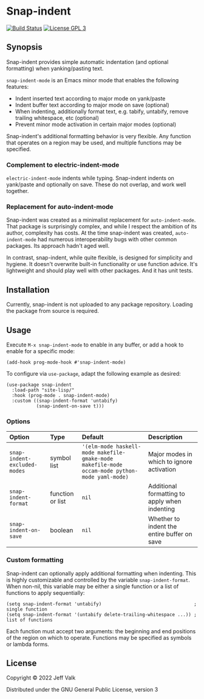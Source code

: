 # Snap-indent

[![Build Status](https://github.com/jeffvalk/snap-indent/actions/workflows/test.yml/badge.svg?branch=master)](https://github.com/jeffvalk/snap-indent/actions)
[![License GPL 3](https://img.shields.io/badge/license-GPL_3-green.svg)](http://www.gnu.org/licenses/gpl-3.0.txt)

## Synopsis

Snap-indent provides simple automatic indentation (and optional formatting) when yanking/pasting text.

`snap-indent-mode` is an Emacs minor mode that enables the following features:

- Indent inserted text according to major mode on yank/paste
- Indent buffer text according to major mode on save (optional)
- When indenting, additionally format text, e.g. tabify, untabify, remove trailing whitespace, etc (optional)
- Prevent minor mode activation in certain major modes (optional)

Snap-indent's additional formatting behavior is very flexible. Any function that operates on a region may be used, and multiple functions may be specified.

### Complement to electric-indent-mode

`electric-indent-mode` indents while typing. Snap-indent indents on yank/paste and optionally on save. These do not overlap, and work well together.

### Replacement for auto-indent-mode

Snap-indent was created as a minimalist replacement for `auto-indent-mode`. That package is surprisingly complex, and while I respect the ambition of its author, complexity has costs. At the time snap-indent was created, `auto-indent-mode` had numerous interoperability bugs with other common packages. Its approach hadn't aged well.

In contrast, snap-indent, while quite flexible, is designed for simplicity and hygiene. It doesn't overwrite built-in functionality or use function advice. It's lightweight and should play well with other packages. And it has unit tests.

## Installation

Currently, snap-indent is not uploaded to any package repository. Loading the package from source is required.

## Usage

Execute `M-x snap-indent-mode` to enable in any buffer, or add a hook to enable for a specific mode:

```elisp
(add-hook prog-mode-hook #'snap-indent-mode)
```

To configure via `use-package`, adapt the following example as desired:

```elisp
(use-package snap-indent
  :load-path "site-lisp/"
  :hook (prog-mode . snap-indent-mode)
  :custom ((snap-indent-format 'untabify)
           (snap-indent-on-save t)))
```

### Options

| Option                       | Type             | Default                                                                                       | Description                                   |
|:-----------------------------|:-----------------|:----------------------------------------------------------------------------------------------|:----------------------------------------------|
| `snap-indent-excluded-modes` | symbol list      | `'(elm-mode haskell-mode makefile-gmake-mode makefile-mode occam-mode python-mode yaml-mode)` | Major modes in which to ignore activation     |
| `snap-indent-format`         | function or list | `nil`                                                                                         | Additional formatting to apply when indenting |
| `snap-indent-on-save`        | boolean          | `nil`                                                                                         | Whether to indent the entire buffer on save   |

### Custom formatting

Snap-indent can optionally apply additional formatting when indenting. This is highly customizable and controlled by the variable `snap-indent-format`. When non-nil, this variable may be either a single function or a list of functions to apply sequentially:

```elisp
(setq snap-indent-format 'untabify)                                  ; single function
(setq snap-indent-format '(untabify delete-trailing-whitespace ...)) ; list of functions
```

Each function must accept two arguments: the beginning and end positions of the region on which to operate. Functions may be specified as symbols or lambda forms.

## License

Copyright © 2022 Jeff Valk

Distributed under the GNU General Public License, version 3
